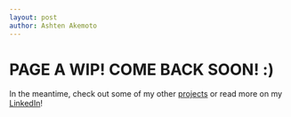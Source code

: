 ```yaml
---
layout: post
author: Ashten Akemoto
---
```


# PAGE A WIP! COME BACK SOON! :) 
In the meantime, check out some of my other [projects](https://ashtencodes.github.io/blog) or read more on my [LinkedIn](https://www.linkedin.com/in/ashtenakemoto/)!
